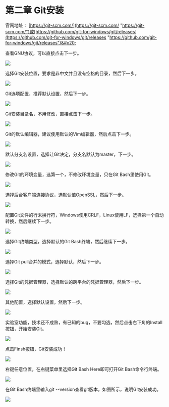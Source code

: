 # 第二章 Git安装

&#x9;	官网地址： [https://git-scm.com/](https://git-scm.com/ "https://git-scm.com/")或[https://github.com/git-for-windows/git/releases](https://github.com/git-for-windows/git/releases "https://github.com/git-for-windows/git/releases")&#x20;

&#x9;	查看GNU协议，可以直接点击下一步。

![](image/image_5_ev0sJt-k16.png)

选择Git安装位置，要求是非中文并且没有空格的目录，然后下一步。

![](image/image_6_l0bo8LIn1V.png)

Git选项配置，推荐默认设置，然后下一步。

![](image/image_7_sHbz9KEx47.png)

Git安装目录名，不用修改，直接点击下一步。

![](image/image_8_X3eKUhWECw.png)

Git的默认编辑器，建议使用默认的Vim编辑器，然后点击下一步。

![](image/image_9_3xn7ITHKCp.png)

默认分支名设置，选择让Git决定，分支名默认为master，下一步。&#x20;

![](image/image_10_IvIYZhmc0h.png)

修改Git的环境变量，选第一个，不修改环境变量，只在Git Bash里使用Git。&#x20;

![](image/image_11_FHa057B3em.png)

选择后台客户端连接协议，选默认值OpenSSL，然后下一步。&#x20;

![](image/image_12_u3fBih-vEx.png)

配置Git文件的行末换行符，Windows使用CRLF，Linux使用LF，选择第一个自动转换，然后继续下一步。&#x20;

![](image/image_13_V5yKlp3Z51.png)

选择Git终端类型，选择默认的Git Bash终端，然后继续下一步。

![](image/image_14_SKJYqyxzbZ.png)

选择Git pull合并的模式，选择默认，然后下一步。

![](image/image_15_sZQQHGUau1.png)

选择Git的凭据管理器，选择默认的跨平台的凭据管理器，然后下一步。

![](image/image_16_mArT7TDOnX.png)

其他配置，选择默认设置，然后下一步。

![](image/image_17_AEh2JkYU21.png)

实验室功能，技术还不成熟，有已知的bug，不要勾选，然后点击右下角的Install按钮，开始安装Git。

![](image/image_18_8g3QjkADzw.png)

点击Finsh按钮，Git安装成功！

![](image/image_19_IMiDRbUmAD.png)

右键任意位置，在右键菜单里选择Git Bash Here即可打开Git Bash命令行终端。

![](image/image_20_0uwzbZ5EOQ.png)

在Git Bash终端里输入git --version查看git版本，如图所示，说明Git安装成功。

![](image/image_21_HOglCidKzL.png)
